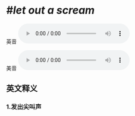 # ***\#let out a scream*** 
英音
<audio src="./media/let out a scream1_AAC.aac" controls="controls"></audio>

美音
<audio src="./media/let out a scream2_AAC.aac" controls="controls"></audio>



  

英文释义
---
### 1.**发出尖叫声**  


